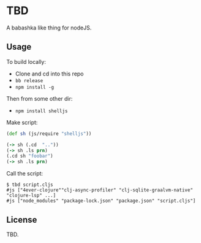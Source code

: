 # TBD

A babashka like thing for nodeJS.

## Usage

To build locally:

- Clone and cd into this repo
- `bb release`
- `npm install -g`

Then from some other dir:

- `npm install shelljs`

Make script:

``` clojure
(def sh (js/require "shelljs"))

(-> sh (.cd  ".."))
(-> sh .ls prn)
(.cd sh "foobar")
(-> sh .ls prn)
```

Call the script:

```
$ tbd script.cljs
#js ["4ever-clojure""clj-async-profiler" "clj-sqlite-graalvm-native" "clojure-lsp" ...]
#js ["node_modules" "package-lock.json" "package.json" "script.cljs"]
```

## License

TBD.
